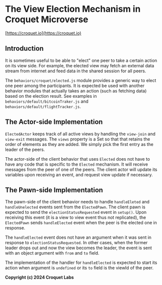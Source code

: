 # The View Election Mechanism in Croquet Microverse

[https://croquet.io](https://croquet.io)

## Introduction

It is sometimes useful to be able to "elect" one peer to take a certain action on its view side. For example, the elected view may fetch an external data stream from internet and feed data in the shared session for all peers.

The `behaviors/croquet/elected.js` module provides a generic way to elect one peer among the participants. It is expected be used with another behavior modules that actually takes an action (such as fetching data) based on the election result.  See examples in `behaviors/default/bitcoinTraker.js` and `behaviors/default/flightTracker.js`.

## The Actor-side Implementation

`ElectedActor` keeps track of all active views by handling the `view-join` and `view-exit` messages. The `views` property is a Set so that that retains the order of elements as they are added. We simply pick the first entry as the leader of the peers.

The actor-side of the client behavior that uses `Elected` does not have to have any code that is specific to the `Elected` mechanism. It will receive messages from the peer of one of the peers. The client actor will update its variables upon receiving an event, and request view update if necessary.

## The Pawn-side Implementation

The pawn-side of the client behavior needs to handle `handleEleted` and `handleUnelected` events sent from the `ElectedPawn`. The client pawn is expected to send the `electionStatusRequested` event in `setup()`. Upon receiving this event (it is a view to view event thus not replicated), the `ElectedPawn` sends `handleElected` event when the peer is the elected one in response.

The `handleElected` event does not have an argument when it was sent in response to `electionStatusRequested`. In other cases, when the former leader drops out and now the view becomes the leader, the event is sent with an object argument with `from` and `to` field.

The implementation of the handler for `handleElected` is expected to start its action when argument is `undefined` or its `to` field is the viewId of the peer.

**Copyright (c) 2024 Croquet Labs**

